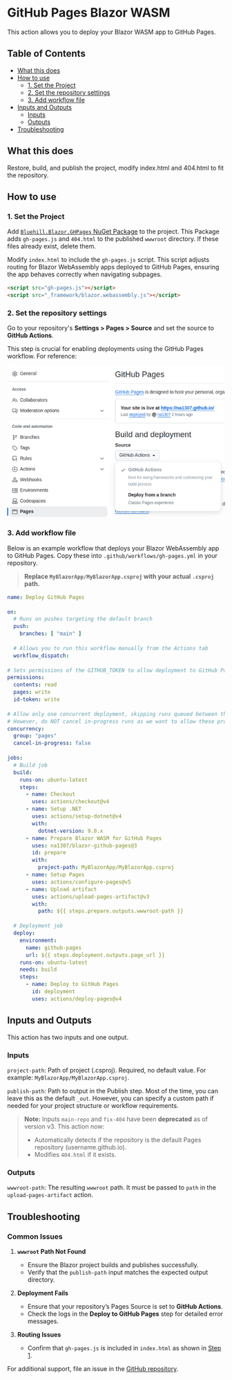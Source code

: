 # GitHub Pages Blazor WASM

This action allows you to deploy your Blazor WASM app to GitHub Pages.

## Table of Contents
- [What this does](#what-this-does)
- [How to use](#how-to-use)
    - [1. Set the Project](#1-set-the-project)
    - [2. Set the repository settings](#2-set-the-repository-settings)
    - [3. Add workflow file](#3-add-workflow-file)
- [Inputs and Outputs](#inputs-and-outputs)
    - [Inputs](#inputs)
    - [Outputs](#outputs)
- [Troubleshooting](#troubleshooting)

## What this does

Restore, build, and publish the project, modify index.html and 404.html to fit the repository.

## How to use

### 1. Set the Project

Add [`Bluehill.Blazor.GHPages` NuGet Package](https://www.nuget.org/packages/Bluehill.Blazor.GHPages/) to the project.
This Package adds `gh-pages.js` and `404.html` to the published `wwwroot` directory. If these files already exist,
delete them.

Modify `index.html` to include the `gh-pages.js` script. This script adjusts routing for Blazor WebAssembly apps
deployed to GitHub Pages, ensuring the app behaves correctly when navigating subpages.

```html
<script src="gh-pages.js"></script>
<script src="_framework/blazor.webassembly.js"></script>
```

### 2. Set the repository settings

Go to your repository's **Settings > Pages > Source** and set the source to **GitHub Actions**.

This step is crucial for enabling deployments using the GitHub Pages workflow. For reference:

![image1](./image1.png)

### 3. Add workflow file

Below is an example workflow that deploys your Blazor WebAssembly app to GitHub Pages. Copy these into
`.github/workflows/gh-pages.yml` in your repository.

> **Replace `MyBlazorApp/MyBlazorApp.csproj` with your actual `.csproj` path.**

```yml
name: Deploy GitHub Pages

on:
  # Runs on pushes targeting the default branch
  push:
    branches: [ "main" ]

  # Allows you to run this workflow manually from the Actions tab
  workflow_dispatch:

# Sets permissions of the GITHUB_TOKEN to allow deployment to GitHub Pages
permissions:
  contents: read
  pages: write
  id-token: write

# Allow only one concurrent deployment, skipping runs queued between the run in-progress and latest queued.
# However, do NOT cancel in-progress runs as we want to allow these production deployments to complete.
concurrency:
  group: "pages"
  cancel-in-progress: false

jobs:
  # Build job
  build:
    runs-on: ubuntu-latest
    steps:
      - name: Checkout
        uses: actions/checkout@v4
      - name: Setup .NET
        uses: actions/setup-dotnet@v4
        with:
          dotnet-version: 9.0.x
      - name: Prepare Blazor WASM for GitHub Pages
        uses: na1307/blazor-github-pages@3
        id: prepare
        with:
          project-path: MyBlazorApp/MyBlazorApp.csproj
      - name: Setup Pages
        uses: actions/configure-pages@v5
      - name: Upload artifact
        uses: actions/upload-pages-artifact@v3
        with:
          path: ${{ steps.prepare.outputs.wwwroot-path }}

  # Deployment job
  deploy:
    environment:
      name: github-pages
      url: ${{ steps.deployment.outputs.page_url }}
    runs-on: ubuntu-latest
    needs: build
    steps:
      - name: Deploy to GitHub Pages
        id: deployment
        uses: actions/deploy-pages@v4
```

## Inputs and Outputs

This action has two inputs and one output.

### Inputs

`project-path`: Path of project (.csproj). Required, no default value. For example: `MyBlazorApp/MyBlazorApp.csproj`.

`publish-path`: Path to output in the Publish step. Most of the time, you can leave this as the default `_out`. However,
you can specify a custom path if needed for your project structure or workflow requirements.

> **Note:** Inputs `main-repo` and `fix-404` have been **deprecated** as of version v3.
> This action now:
> - Automatically detects if the repository is the default Pages repository (username.github.io).
> - Modifies `404.html` if it exists.

### Outputs

`wwwroot-path`: The resulting `wwwroot` path. It must be passed to `path` in the `upload-pages-artifact` action.

## Troubleshooting

### Common Issues

1. **`wwwroot` Path Not Found**
    - Ensure the Blazor project builds and publishes successfully.
    - Verify that the `publish-path` input matches the expected output directory.

2. **Deployment Fails**
    - Ensure that your repository’s Pages Source is set to **GitHub Actions**.
    - Check the logs in the **Deploy to GitHub Pages** step for detailed error messages.

3. **Routing Issues**
    - Confirm that `gh-pages.js` is included in `index.html` as shown in [Step 1](#1-set-the-project).

For additional support, file an issue in the [GitHub repository](https://github.com/na1307/blazor-github-pages).
